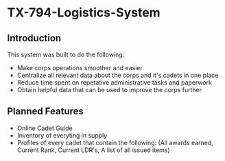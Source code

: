# TX-794-Logistics-System

## Introduction 

This system was built to do the following:

- Make corps operations smoother and easier
- Centralize all relevant data about the corps and it's cadets in one place
- Reduce time spent on repetative administrative tasks and paperwork
- Obtain helpful data that can be used to improve the corps further


## Planned Features

- Online Cadet Guide
- Inventory of everyting in supply
- Profiles of every cadet that contain the following: (All awards earned, Current Rank, Current LDR's, A list of all issued items)
  

